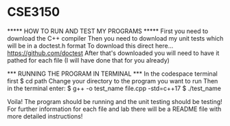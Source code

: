 # CSE3150
***** HOW TO RUN AND TEST MY PROGRAMS ***** First you need to download the C++ compiler Then you need to download my unit tests which will be in a doctest.h format To download this direct here... https://github.com/doctest After that's downloaded you will need to have it pathed for each file (I will have done that for you already)

*** RUNNING THE PROGRAM IN TERMINAL *** In the codespace terminal first $ cd path Change your directory to the program you want to run Then in the terminal enter: $ g++ -o test_name file.cpp -std=c++17 $ ./test_name

Voila! The program should be running and the unit testing should be testing! For further information for each file and lab there will be a README file with more detailed instructions!
